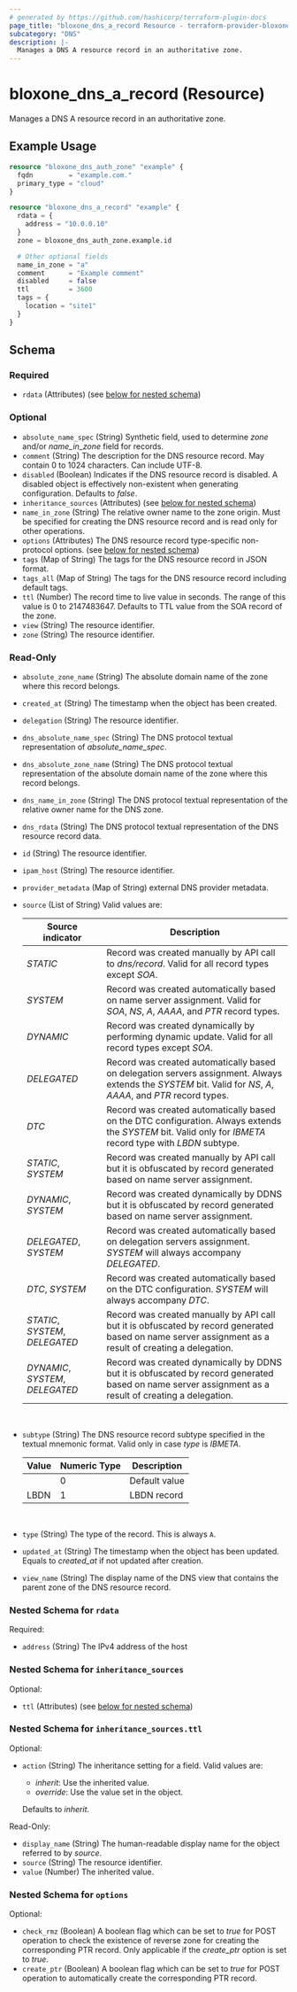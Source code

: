 ```yaml
---
# generated by https://github.com/hashicorp/terraform-plugin-docs
page_title: "bloxone_dns_a_record Resource - terraform-provider-bloxone"
subcategory: "DNS"
description: |-
  Manages a DNS A resource record in an authoritative zone.
---
```


# bloxone_dns_a_record (Resource)

Manages a DNS A resource record in an authoritative zone.

## Example Usage

```terraform
resource "bloxone_dns_auth_zone" "example" {
  fqdn         = "example.com."
  primary_type = "cloud"
}

resource "bloxone_dns_a_record" "example" {
  rdata = {
    address = "10.0.0.10"
  }
  zone = bloxone_dns_auth_zone.example.id

  # Other optional fields
  name_in_zone = "a"
  comment      = "Example comment"
  disabled     = false
  ttl          = 3600
  tags = {
    location = "site1"
  }
}
```

<!-- schema generated by tfplugindocs -->
## Schema

### Required

- `rdata` (Attributes) (see [below for nested schema](#nestedatt--rdata))

### Optional

- `absolute_name_spec` (String) Synthetic field, used to determine _zone_ and/or _name_in_zone_ field for records.
- `comment` (String) The description for the DNS resource record. May contain 0 to 1024 characters. Can include UTF-8.
- `disabled` (Boolean) Indicates if the DNS resource record is disabled. A disabled object is effectively non-existent when generating configuration.  Defaults to _false_.
- `inheritance_sources` (Attributes) (see [below for nested schema](#nestedatt--inheritance_sources))
- `name_in_zone` (String) The relative owner name to the zone origin. Must be specified for creating the DNS resource record and is read only for other operations.
- `options` (Attributes) The DNS resource record type-specific non-protocol options. (see [below for nested schema](#nestedatt--options))
- `tags` (Map of String) The tags for the DNS resource record in JSON format.
- `tags_all` (Map of String) The tags for the DNS resource record including default tags.
- `ttl` (Number) The record time to live value in seconds. The range of this value is 0 to 2147483647.  Defaults to TTL value from the SOA record of the zone.
- `view` (String) The resource identifier.
- `zone` (String) The resource identifier.

### Read-Only

- `absolute_zone_name` (String) The absolute domain name of the zone where this record belongs.
- `created_at` (String) The timestamp when the object has been created.
- `delegation` (String) The resource identifier.
- `dns_absolute_name_spec` (String) The DNS protocol textual representation of _absolute_name_spec_.
- `dns_absolute_zone_name` (String) The DNS protocol textual representation of the absolute domain name of the zone where this record belongs.
- `dns_name_in_zone` (String) The DNS protocol textual representation of the relative owner name for the DNS zone.
- `dns_rdata` (String) The DNS protocol textual representation of the DNS resource record data.
- `id` (String) The resource identifier.
- `ipam_host` (String) The resource identifier.
- `provider_metadata` (Map of String) external DNS provider metadata.
- `source` (List of String) Valid values are: 

  | Source indicator                    | Description                                                                                                                                                     |
  |-------------------------------------|-----------------------------------------------------------------------------------------------------------------------------------------------------------------|
  | _STATIC_                            | Record was created manually by API call to _dns/record_. Valid for all record types except _SOA_.                                                               |
  | _SYSTEM_                            | Record was created automatically based on name server assignment. Valid for _SOA_, _NS_, _A_, _AAAA_, and _PTR_ record types.                                   |
  | _DYNAMIC_                           | Record was created dynamically by performing dynamic update. Valid for all record types except _SOA_.                                                           |
  | _DELEGATED_                         | Record was created automatically based on delegation servers assignment. Always extends the _SYSTEM_ bit. Valid for _NS_, _A_, _AAAA_, and _PTR_ record types.  |
  | _DTC_                               | Record was created automatically based on the DTC configuration. Always extends the _SYSTEM_ bit. Valid only for _IBMETA_ record type with _LBDN_ subtype.      |
  | _STATIC_, _SYSTEM_                  | Record was created manually by API call but it is obfuscated by record generated based on name server assignment.                                               |
  | _DYNAMIC_, _SYSTEM_                 | Record was created dynamically by DDNS but it is obfuscated by record generated based on name server assignment.                                                |
  | _DELEGATED_, _SYSTEM_               | Record was created automatically based on delegation servers assignment. _SYSTEM_ will always accompany _DELEGATED_.                                            |
  | _DTC_, _SYSTEM_                     | Record was created automatically based on the DTC configuration. _SYSTEM_ will always accompany _DTC_.                                                          |
  | _STATIC_, _SYSTEM_, _DELEGATED_     | Record was created manually by API call but it is obfuscated by record generated based on name server assignment as a result of creating a delegation.          |
  | _DYNAMIC_, _SYSTEM_, _DELEGATED_    | Record was created dynamically by DDNS but it is obfuscated by record generated based on name server assignment as a result of creating a delegation.           |
  <br>
- `subtype` (String) The DNS resource record subtype specified in the textual mnemonic format. Valid only in case _type_ is _IBMETA_.

  | Value | Numeric Type | Description   |
  |-------|--------------|---------------|
  |       | 0            | Default value |
  | LBDN  | 1            | LBDN record   |
  <br>
- `type` (String) The type of the record. This is always `A`.
- `updated_at` (String) The timestamp when the object has been updated. Equals to _created_at_ if not updated after creation.
- `view_name` (String) The display name of the DNS view that contains the parent zone of the DNS resource record.

<a id="nestedatt--rdata"></a>
### Nested Schema for `rdata`

Required:

- `address` (String) The IPv4 address of the host


<a id="nestedatt--inheritance_sources"></a>
### Nested Schema for `inheritance_sources`

Optional:

- `ttl` (Attributes) (see [below for nested schema](#nestedatt--inheritance_sources--ttl))

<a id="nestedatt--inheritance_sources--ttl"></a>
### Nested Schema for `inheritance_sources.ttl`

Optional:

- `action` (String) The inheritance setting for a field. Valid values are:
  * _inherit_: Use the inherited value.
  * _override_: Use the value set in the object.

  Defaults to _inherit_.

Read-Only:

- `display_name` (String) The human-readable display name for the object referred to by _source_.
- `source` (String) The resource identifier.
- `value` (Number) The inherited value.



<a id="nestedatt--options"></a>
### Nested Schema for `options`

Optional:

- `check_rmz` (Boolean) A boolean flag which can be set to _true_ for POST operation to check the existence of reverse zone for creating the corresponding PTR record. Only applicable if the _create_ptr_ option is set to _true_.
- `create_ptr` (Boolean) A boolean flag which can be set to _true_ for POST operation to automatically create the corresponding PTR record.
